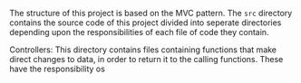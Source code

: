 The structure of this project is based on the MVC pattern. The ```src``` directory contains the source code of this project divided into seperate directories depending upon the responsibilities of each file of code they contain.

Controllers:
This directory contains files containing functions that make direct changes to data, in order to return it to the calling functions. These have the responsibility os
